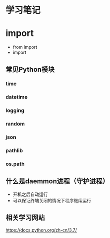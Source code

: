 # 学习笔记
# import
* from import 
* import

## 常见Python模块
### time

### datetime 

### logging 

### random 

### json

### pathlib 

### os.path 

## 什么是daemmon进程（守护进程）
* 开机之后自动运行
* 可以保证终端关闭的情况下程序继续运行

## 相关学习网站
https://docs.python.org/zh-cn/3.7/


